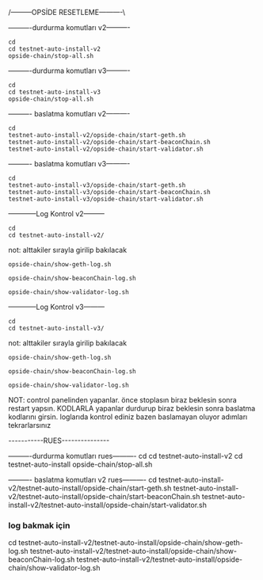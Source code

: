 /———OPSİDE RESETLEME———-\

———-durdurma komutları v2———-
```
cd
cd testnet-auto-install-v2
opside-chain/stop-all.sh
```
———-durdurma komutları v3———-
```
cd
cd testnet-auto-install-v3
opside-chain/stop-all.sh
```
———- baslatma komutları v2———-
```
cd
testnet-auto-install-v2/opside-chain/start-geth.sh
testnet-auto-install-v2/opside-chain/start-beaconChain.sh
testnet-auto-install-v2/opside-chain/start-validator.sh
```
———- baslatma komutları v3———-
```
cd
testnet-auto-install-v3/opside-chain/start-geth.sh
testnet-auto-install-v3/opside-chain/start-beaconChain.sh
testnet-auto-install-v3/opside-chain/start-validator.sh
```
————Log Kontrol v2———
```
cd
cd testnet-auto-install-v2/
```
not: alttakiler sırayla girilip bakılacak
```
opside-chain/show-geth-log.sh
```
```
opside-chain/show-beaconChain-log.sh
```
```
opside-chain/show-validator-log.sh
```
————Log Kontrol v3———
```
cd
cd testnet-auto-install-v3/
```
not: alttakiler sırayla girilip bakılacak
```
opside-chain/show-geth-log.sh
```
```
opside-chain/show-beaconChain-log.sh
```
```
opside-chain/show-validator-log.sh
```
NOT: control panelinden yapanlar. önce stoplasın biraz beklesin sonra restart yapsın.  KODLARLA yapanlar durdurup biraz beklesin sonra baslatma kodlarını girsin. loglarıda kontrol ediniz bazen baslamayan oluyor adımları tekrarlarsınız




-----------RUES---------------

———-durdurma komutları rues———-
cd
cd testnet-auto-install-v2
cd testnet-auto-install
opside-chain/stop-all.sh

———- baslatma komutları v2 rues———-
cd
testnet-auto-install-v2/testnet-auto-install/opside-chain/start-geth.sh
testnet-auto-install-v2/testnet-auto-install/opside-chain/start-beaconChain.sh
testnet-auto-install-v2/testnet-auto-install/opside-chain/start-validator.sh


### log bakmak için


cd
testnet-auto-install-v2/testnet-auto-install/opside-chain/show-geth-log.sh
testnet-auto-install-v2/testnet-auto-install/opside-chain/show-beaconChain-log.sh
testnet-auto-install-v2/testnet-auto-install/opside-chain/show-validator-log.sh
